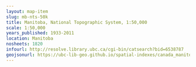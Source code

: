 ```yaml
---
layout: map-item 
slug: mb-nts-50k
title: Manitoba, National Topographic System, 1:50,000
scale: 1:50,000
years_published: 1933-2011
location: Manitoba
nosheets: 1820
infourl: http://resolve.library.ubc.ca/cgi-bin/catsearch?bid=6538787
geojsonurl: https://ubc-lib-geo.github.io/spatial-indexes/canada_manitoba_50k_nts.geojson
---
```

